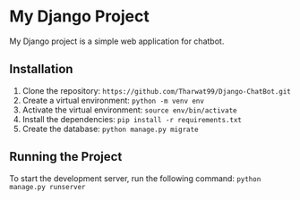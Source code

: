 # My Django Project

My Django project is a simple web application for chatbot.

## Installation

1. Clone the repository: `https://github.com/Tharwat99/Django-ChatBot.git`
2. Create a virtual environment: `python -m venv env`
3. Activate the virtual environment: `source env/bin/activate`
4. Install the dependencies: `pip install -r requirements.txt`
5. Create the database: `python manage.py migrate`



## Running the Project

To start the development server, run the following command: `python manage.py runserver`
